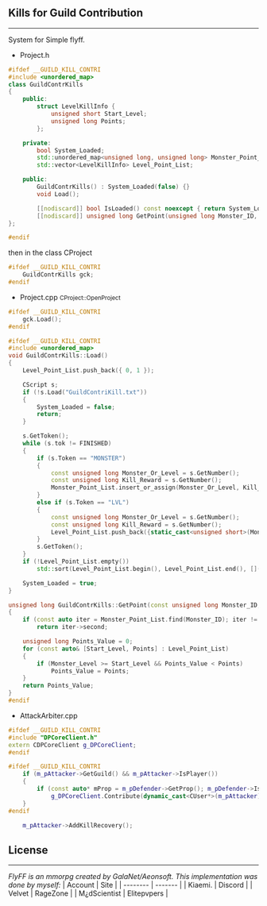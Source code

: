 ## Kills for Guild Contribution
----
System for Simple flyff.

- Project.h
```cpp
#ifdef __GUILD_KILL_CONTRI
#include <unordered_map>
class GuildContrKills
{
	public:
		struct LevelKillInfo {
			unsigned short Start_Level;
			unsigned long Points;
		};

	private:
		bool System_Loaded;
		std::unordered_map<unsigned long, unsigned long> Monster_Point_List;
		std::vector<LevelKillInfo> Level_Point_List;

	public:
		GuildContrKills() : System_Loaded(false) {}
		void Load();

		[[nodiscard]] bool IsLoaded() const noexcept { return System_Loaded; }
		[[nodiscard]] unsigned long GetPoint(unsigned long Monster_ID, unsigned short Monster_Level) const;
};

#endif
```

then in the class CProject

```cpp
#ifdef __GUILD_KILL_CONTRI
	GuildContrKills gck;
#endif
```


- Project.cpp
<small>CProject::OpenProject</small>

```cpp
#ifdef __GUILD_KILL_CONTRI
	gck.Load();
#endif
```

```cpp
#ifdef __GUILD_KILL_CONTRI
#include <unordered_map>
void GuildContrKills::Load()
{
	Level_Point_List.push_back({ 0, 1 });

	CScript s;
	if (!s.Load("GuildContriKill.txt"))
	{
		System_Loaded = false;
		return;
	}

	s.GetToken();
	while (s.tok != FINISHED)
	{
		if (s.Token == "MONSTER")
		{
			const unsigned long Monster_Or_Level = s.GetNumber();
			const unsigned long Kill_Reward = s.GetNumber();
			Monster_Point_List.insert_or_assign(Monster_Or_Level, Kill_Reward);
		}
		else if (s.Token == "LVL")
		{
			const unsigned long Monster_Or_Level = s.GetNumber();
			const unsigned long Kill_Reward = s.GetNumber();
			Level_Point_List.push_back({static_cast<unsigned short>(Monster_Or_Level), Kill_Reward});			
		}
		s.GetToken();
	}
	if (!Level_Point_List.empty())
		std::sort(Level_Point_List.begin(), Level_Point_List.end(), [](const LevelKillInfo& a, const LevelKillInfo& b) { return b.Start_Level > a.Start_Level; });

	System_Loaded = true;
}

unsigned long GuildContrKills::GetPoint(const unsigned long Monster_ID, const unsigned short Monster_Level) const
{
	if (const auto iter = Monster_Point_List.find(Monster_ID); iter != Monster_Point_List.end())
		return iter->second;

	unsigned long Points_Value = 0;
	for (const auto& [Start_Level, Points] : Level_Point_List)
	{
		if (Monster_Level >= Start_Level && Points_Value < Points)
			Points_Value = Points;
	}
	return Points_Value;
}
#endif
```

- AttackArbiter.cpp
```cpp
#ifdef __GUILD_KILL_CONTRI
#include "DPCoreClient.h"
extern CDPCoreClient g_DPCoreClient;
#endif
```

```cpp
#ifdef __GUILD_KILL_CONTRI
	if (m_pAttacker->GetGuild() && m_pAttacker->IsPlayer())
	{
		if (const auto* mProp = m_pDefender->GetProp(); m_pDefender->IsNPC() && mProp)
			g_DPCoreClient.Contribute(dynamic_cast<CUser*>(m_pAttacker), prj.gck.GetPoint(mProp->dwID, mProp->dwLevel), 0);
	}
#endif

	m_pAttacker->AddKillRecovery();

```



## License
---
_FlyFF is an mmorpg created by GalaNet/Aeonsoft. This implementation was done by myself:_
| Account  | Site |
| -------- | ------- |
| Kiaemi. | Discord |
| Velvet | RageZone |
| M¿dScientist | Elitepvpers |

